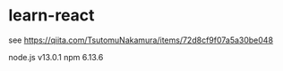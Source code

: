 # learn-react

see https://qiita.com/TsutomuNakamura/items/72d8cf9f07a5a30be048

node.js v13.0.1
npm 6.13.6

